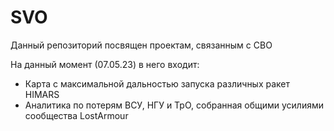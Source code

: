 # SVO
 Данный репозиторий посвящен проектам, связанным с СВО
 
 На данный момент (07.05.23) в него входит:
 - Карта с максимальной дальностью запуска различных ракет HIMARS
 - Аналитика по потерям ВСУ, НГУ и ТрО, собранная общими усилиями сообщества LostArmour